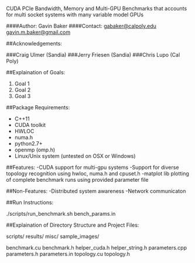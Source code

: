 CUDA PCIe Bandwidth, Memory and Multi-GPU Benchmarks that accounts for multi socket systems with many variable model GPUs

####Author: Gavin Baker
####Contact:
    gabaker@calpoly.edu
    gavin.m.baker@gmail.com

##Acknowledgements: 

###Craig Ulmer (Sandia)
###Jerry Friesen (Sandia)
###Chris Lupo (Cal Poly)

##Explaination of Goals:

1. Goal 1
2. Goal 2
3. Goal 3

##Package Requirements:

- C++11
- CUDA toolkit
- HWLOC
- numa.h
- python2.7+
- openmp (omp.h)
- Linux/Unix system (untested on OSX or Windows)

##Features:
-CUDA support for multi-gpu systems
-Support for diverse topology recognition using hwloc, numa.h and cpuset.h 
-matplot lib plotting of complete benchmark runs using provided parameter file

##Non-Features:
-Distributed system awareness
-Network communicaton


##Run Instructions:

./scripts/run_benchmark.sh bench_params.in

##Explaination of Directory Structure and Project Files:

scripts/
results/
misc/
sample_images/

benchmark.cu
benchmark.h
helper_cuda.h
helper_string.h
parameters.cpp
parameters.h
parameters.in
topology.cu
topology.h

